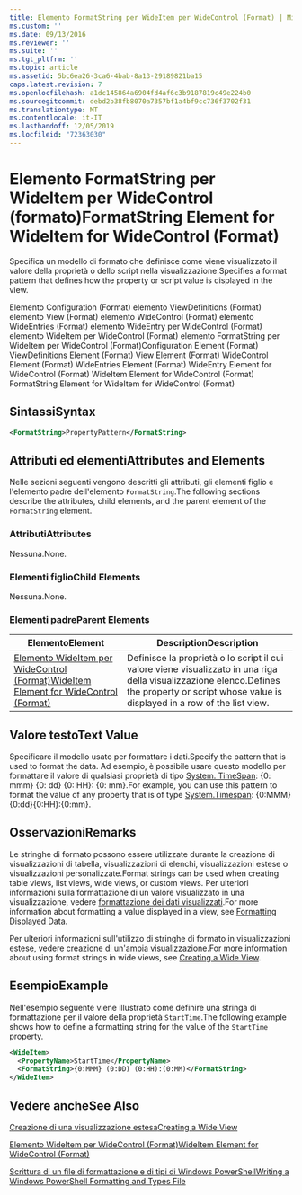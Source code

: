 ```yaml
---
title: Elemento FormatString per WideItem per WideControl (Format) | Microsoft Docs
ms.custom: ''
ms.date: 09/13/2016
ms.reviewer: ''
ms.suite: ''
ms.tgt_pltfrm: ''
ms.topic: article
ms.assetid: 5bc6ea26-3ca6-4bab-8a13-29189821ba15
caps.latest.revision: 7
ms.openlocfilehash: a1dc145864a6904fd4af6c3b9187819c49e224b0
ms.sourcegitcommit: debd2b38fb8070a7357bf1a4bf9cc736f3702f31
ms.translationtype: MT
ms.contentlocale: it-IT
ms.lasthandoff: 12/05/2019
ms.locfileid: "72363030"
---
```

# <a name="formatstring-element-for-wideitem-for-widecontrol-format"></a><span data-ttu-id="78217-102">Elemento FormatString per WideItem per WideControl (formato)</span><span class="sxs-lookup"><span data-stu-id="78217-102">FormatString Element for WideItem for WideControl (Format)</span></span>

<span data-ttu-id="78217-103">Specifica un modello di formato che definisce come viene visualizzato il valore della proprietà o dello script nella visualizzazione.</span><span class="sxs-lookup"><span data-stu-id="78217-103">Specifies a format pattern that defines how the property or script value is displayed in the view.</span></span>

<span data-ttu-id="78217-104">Elemento Configuration (Format) elemento ViewDefinitions (Format) elemento View (Format) elemento WideControl (Format) elemento WideEntries (Format) elemento WideEntry per WideControl (Format) elemento WideItem per WideControl (Format) elemento FormatString per WideItem per WideControl (Format)</span><span class="sxs-lookup"><span data-stu-id="78217-104">Configuration Element (Format) ViewDefinitions Element (Format) View Element (Format) WideControl Element (Format) WideEntries Element (Format) WideEntry Element for WideControl (Format) WideItem Element for WideControl (Format) FormatString Element for WideItem for WideControl (Format)</span></span>

## <a name="syntax"></a><span data-ttu-id="78217-105">Sintassi</span><span class="sxs-lookup"><span data-stu-id="78217-105">Syntax</span></span>

```xml
<FormatString>PropertyPattern</FormatString>
```

## <a name="attributes-and-elements"></a><span data-ttu-id="78217-106">Attributi ed elementi</span><span class="sxs-lookup"><span data-stu-id="78217-106">Attributes and Elements</span></span>

<span data-ttu-id="78217-107">Nelle sezioni seguenti vengono descritti gli attributi, gli elementi figlio e l'elemento padre dell'elemento `FormatString`.</span><span class="sxs-lookup"><span data-stu-id="78217-107">The following sections describe the attributes, child elements, and the parent element of the `FormatString` element.</span></span>

### <a name="attributes"></a><span data-ttu-id="78217-108">Attributi</span><span class="sxs-lookup"><span data-stu-id="78217-108">Attributes</span></span>

<span data-ttu-id="78217-109">Nessuna.</span><span class="sxs-lookup"><span data-stu-id="78217-109">None.</span></span>

### <a name="child-elements"></a><span data-ttu-id="78217-110">Elementi figlio</span><span class="sxs-lookup"><span data-stu-id="78217-110">Child Elements</span></span>

<span data-ttu-id="78217-111">Nessuna.</span><span class="sxs-lookup"><span data-stu-id="78217-111">None.</span></span>

### <a name="parent-elements"></a><span data-ttu-id="78217-112">Elementi padre</span><span class="sxs-lookup"><span data-stu-id="78217-112">Parent Elements</span></span>

|<span data-ttu-id="78217-113">Elemento</span><span class="sxs-lookup"><span data-stu-id="78217-113">Element</span></span>|<span data-ttu-id="78217-114">Description</span><span class="sxs-lookup"><span data-stu-id="78217-114">Description</span></span>|
|-------------|-----------------|
|[<span data-ttu-id="78217-115">Elemento WideItem per WideControl (Format)</span><span class="sxs-lookup"><span data-stu-id="78217-115">WideItem Element for WideControl (Format)</span></span>](./wideitem-element-for-widecontrol-format.md)|<span data-ttu-id="78217-116">Definisce la proprietà o lo script il cui valore viene visualizzato in una riga della visualizzazione elenco.</span><span class="sxs-lookup"><span data-stu-id="78217-116">Defines the property or script whose value is displayed in a row of the list view.</span></span>|

## <a name="text-value"></a><span data-ttu-id="78217-117">Valore testo</span><span class="sxs-lookup"><span data-stu-id="78217-117">Text Value</span></span>

<span data-ttu-id="78217-118">Specificare il modello usato per formattare i dati.</span><span class="sxs-lookup"><span data-stu-id="78217-118">Specify the pattern that is used to format the data.</span></span> <span data-ttu-id="78217-119">Ad esempio, è possibile usare questo modello per formattare il valore di qualsiasi proprietà di tipo [System. TimeSpan](/dotnet/api/System.TimeSpan): {0: mmm} {0: dd} {0: HH}: {0: mm}.</span><span class="sxs-lookup"><span data-stu-id="78217-119">For example, you can use this pattern to format the value of any property that is of type [System.Timespan](/dotnet/api/System.TimeSpan): {0:MMM}{0:dd}{0:HH}:{0:mm}.</span></span>

## <a name="remarks"></a><span data-ttu-id="78217-120">Osservazioni</span><span class="sxs-lookup"><span data-stu-id="78217-120">Remarks</span></span>

<span data-ttu-id="78217-121">Le stringhe di formato possono essere utilizzate durante la creazione di visualizzazioni di tabella, visualizzazioni di elenchi, visualizzazioni estese o visualizzazioni personalizzate.</span><span class="sxs-lookup"><span data-stu-id="78217-121">Format strings can be used when creating table views, list views, wide views, or custom views.</span></span> <span data-ttu-id="78217-122">Per ulteriori informazioni sulla formattazione di un valore visualizzato in una visualizzazione, vedere [formattazione dei dati visualizzati](./formatting-displayed-data.md).</span><span class="sxs-lookup"><span data-stu-id="78217-122">For more information about formatting a value displayed in a view, see [Formatting Displayed Data](./formatting-displayed-data.md).</span></span>

<span data-ttu-id="78217-123">Per ulteriori informazioni sull'utilizzo di stringhe di formato in visualizzazioni estese, vedere [creazione di un'ampia visualizzazione](./creating-a-wide-view.md).</span><span class="sxs-lookup"><span data-stu-id="78217-123">For more information about using format strings in wide views, see [Creating a Wide View](./creating-a-wide-view.md).</span></span>

## <a name="example"></a><span data-ttu-id="78217-124">Esempio</span><span class="sxs-lookup"><span data-stu-id="78217-124">Example</span></span>

<span data-ttu-id="78217-125">Nell'esempio seguente viene illustrato come definire una stringa di formattazione per il valore della proprietà `StartTime`.</span><span class="sxs-lookup"><span data-stu-id="78217-125">The following example shows how to define a formatting string for the value of the `StartTime` property.</span></span>

```xml
<WideItem>
  <PropertyName>StartTime</PropertyName>
  <FormatString>{0:MMM} (0:DD) (0:HH):(0:MM)</FormatString>
</WideItem>
```

## <a name="see-also"></a><span data-ttu-id="78217-126">Vedere anche</span><span class="sxs-lookup"><span data-stu-id="78217-126">See Also</span></span>

[<span data-ttu-id="78217-127">Creazione di una visualizzazione estesa</span><span class="sxs-lookup"><span data-stu-id="78217-127">Creating a Wide View</span></span>](./creating-a-wide-view.md)

[<span data-ttu-id="78217-128">Elemento WideItem per WideControl (Format)</span><span class="sxs-lookup"><span data-stu-id="78217-128">WideItem Element for WideControl (Format)</span></span>](./wideitem-element-for-widecontrol-format.md)

[<span data-ttu-id="78217-129">Scrittura di un file di formattazione e di tipi di Windows PowerShell</span><span class="sxs-lookup"><span data-stu-id="78217-129">Writing a Windows PowerShell Formatting and Types File</span></span>](./writing-a-powershell-formatting-file.md)
